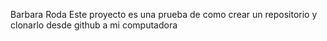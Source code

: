Barbara Roda
Este proyecto es una prueba de como crear un repositorio y clonarlo desde github a mi computadora
